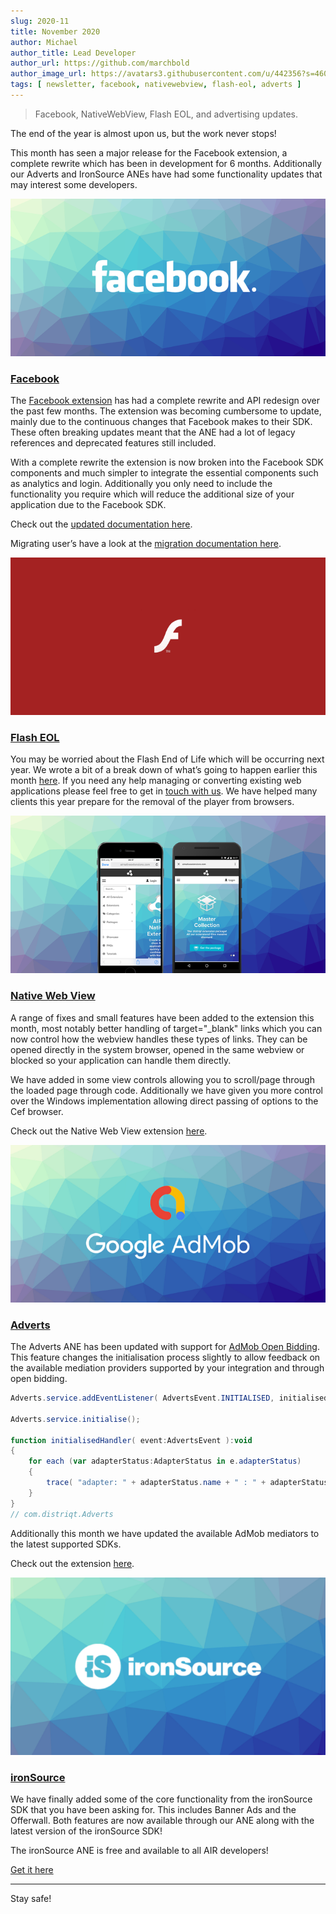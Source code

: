 ```yaml
---
slug: 2020-11
title: November 2020
author: Michael
author_title: Lead Developer
author_url: https://github.com/marchbold
author_image_url: https://avatars3.githubusercontent.com/u/442356?s=460&v=4
tags: [ newsletter, facebook, nativewebview, flash-eol, adverts ]
---
```


> Facebook, NativeWebView, Flash EOL, and advertising updates.

The end of the year is almost upon us, but the work never stops!

This month has seen a major release for the Facebook extension, a complete rewrite which has been in development for 6 months. Additionally our Adverts and IronSource ANEs have had some functionality updates that may interest some developers.

<!--truncate-->

![](images/facebook.png)

### [Facebook](https://airnativeextensions.com/extension/com.distriqt.FacebookAPI)

The [Facebook extension](https://airnativeextensions.com/extension/com.distriqt.FacebookAPI) has had a complete rewrite and API redesign over the past few months. The extension was becoming cumbersome to update, mainly due to the continuous changes that Facebook makes to their SDK. These often breaking updates meant that the ANE had a lot of legacy references and deprecated features still included.

With a complete rewrite the extension is now broken into the Facebook SDK components and much simpler to integrate the essential components such as analytics and login. Additionally you only need to include the functionality you require which will reduce the additional size of your application due to the Facebook SDK.

Check out the [updated documentation here](https://docs.airnativeextensions.com/docs/facebookapi/).

Migrating user’s have a look at the [migration documentation here](https://docs.airnativeextensions.com/docs/facebookapi/migrating-to-version-8).



![](images/flash.png)

### [Flash EOL](https://medium.com/airnativeextensions/managing-flash-end-of-life-e7d08b82504c)


You may be worried about the Flash End of Life which will be occurring next year. We wrote a bit of a break down of what’s going to happen earlier this month [here](https://medium.com/airnativeextensions/managing-flash-end-of-life-e7d08b82504c). If you need any help managing or converting existing web applications please feel free to get in [touch with us](mailto:airnativeextensions@distriqt.com). We have helped many clients this year prepare for the removal of the player from browsers.



![](images/nativewebview.png)

### [Native Web View](https://airnativeextensions.com/extension/com.distriqt.NativeWebView)


A range of fixes and small features have been added to the extension this month, most notably better handling of target="_blank" links which you can now control how the webview handles these types of links. They can be opened directly in the system browser, opened in the same webview or blocked so your application can handle them directly.

We have added in some view controls allowing you to scroll/page through the loaded page through code. Additionally we have given you more control over the Windows implementation allowing direct passing of options to the Cef browser.

Check out the Native Web View extension [here](https://airnativeextensions.com/extension/com.distriqt.NativeWebView).


![](images/admob.png)

### [Adverts](https://airnativeextensions.com/extension/com.distriqt.Adverts)

The Adverts ANE has been updated with support for [AdMob Open Bidding](https://support.google.com/admob/answer/9234488?hl=en#:~:text=AdMob%20initiates%20an%20Open%20Bidding,according%20to%20the%20eCPM%20value.). This feature changes the initialisation process slightly to allow feedback on the available mediation providers supported by your integration and through open bidding.

```actionscript
Adverts.service.addEventListener( AdvertsEvent.INITIALISED, initialisedHandler );

Adverts.service.initialise();

function initialisedHandler( event:AdvertsEvent ):void 
{
    for each (var adapterStatus:AdapterStatus in e.adapterStatus)
    {
        trace( "adapter: " + adapterStatus.name + " : " + adapterStatus.state + " [" + adapterStatus.latency + "] - " + adapterStatus.description );
    }
}
// com.distriqt.Adverts
```

Additionally this month we have updated the available AdMob mediators to the latest supported SDKs.

Check out the extension [here](https://airnativeextensions.com/extension/com.distriqt.Adverts).



![](images/ironsource.png)

### [ironSource](https://airnativeextensions.com/extension/com.distriqt.IronSource)

We have finally added some of the core functionality from the ironSource SDK that you have been asking for. This includes Banner Ads and the Offerwall. Both features are now available through our ANE along with the latest version of the ironSource SDK!

The ironSource ANE is free and available to all AIR developers!

[Get it here](https://airnativeextensions.com/extension/com.distriqt.IronSource)


---

Stay safe!


